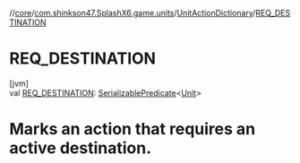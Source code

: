 //[core](../../../index.md)/[com.shinkson47.SplashX6.game.units](../index.md)/[UnitActionDictionary](index.md)/[REQ_DESTINATION](-r-e-q_-d-e-s-t-i-n-a-t-i-o-n.md)

# REQ_DESTINATION

[jvm]\
val [REQ_DESTINATION](-r-e-q_-d-e-s-t-i-n-a-t-i-o-n.md): [SerializablePredicate](../../com.shinkson47.SplashX6.utility/-serializable-predicate/index.md)&lt;[Unit](../-unit/index.md)&gt;

# Marks an action that requires an active destination.
